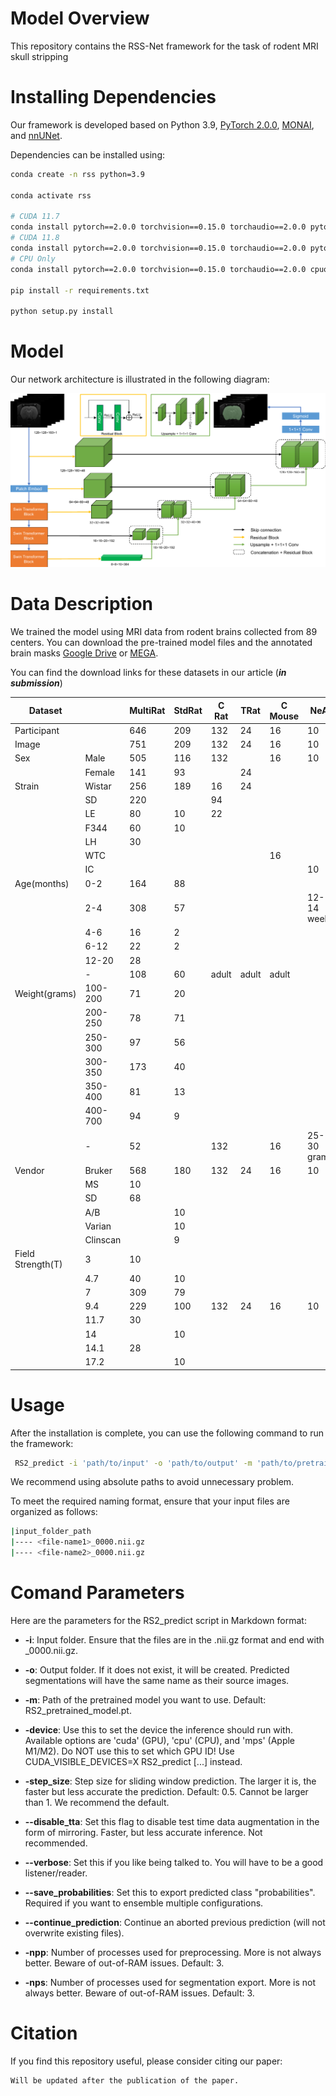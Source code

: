 # Model Overview

This repository contains the RSS-Net framework for the task of rodent MRI skull stripping

# Installing Dependencies

Our framework is developed based on Python 3.9, [PyTorch 2.0.0](https://pytorch.org/), [MONAI](https://monai.io/), and [nnUNet](https://github.com/MIC-DKFZ/nnUNet). 

Dependencies can be installed using:

``` bash
conda create -n rss python=3.9

conda activate rss

# CUDA 11.7
conda install pytorch==2.0.0 torchvision==0.15.0 torchaudio==2.0.0 pytorch-cuda=11.7 -c pytorch -c nvidia
# CUDA 11.8
conda install pytorch==2.0.0 torchvision==0.15.0 torchaudio==2.0.0 pytorch-cuda=11.8 -c pytorch -c nvidia
# CPU Only
conda install pytorch==2.0.0 torchvision==0.15.0 torchaudio==2.0.0 cpuonly -c pytorch

pip install -r requirements.txt

python setup.py install
```


# Model

Our network architecture is illustrated in the following diagram:

![Network Architecture](./assets/RSS2.png)


# Data Description

We trained the model using MRI data from rodent brains collected from 89 centers. You can download the pre-trained model files and the annotated brain masks [Google Drive](https://drive.google.com/drive/folders/1cTlFFGL9iTUoZOT5Rgqi2ZAyqyPlXYd-) or [MEGA](https://mega.nz/folder/q8tgWZbQ#QWvYSDmONS-KWxs5k5ax9Q).

You can find the download links for these datasets in our article (***in submission***)

| Dataset           |          | MultiRat | StdRat | C Rat | TRat  | C Mouse | NeAt        |
|-------------------|----------|----------|--------|-------|-------|---------|-------------|
| Participant       |          | 646      | 209    | 132   | 24    | 16      | 10          |
| Image             |          | 751      | 209    | 132   | 24    | 16      | 10          |
| Sex               | Male     | 505      | 116    | 132   |       | 16      | 10          |
|                   | Female   | 141      | 93     |       | 24    |         |             |
| Strain            | Wistar   | 256      | 189    | 16    | 24    |         |             |
|                   | SD       | 220      |        | 94    |       |         |             |
|                   | LE       | 80       | 10     | 22    |       |         |             |
|                   | F344     | 60       | 10     |       |       |         |             |
|                   | LH       | 30       |        |       |       |         |             |
|                   | WTC      |          |        |       |       | 16      |             |
|                   | IC       |          |        |       |       |         | 10          |
| Age(months)       | 0-2      | 164      | 88     |       |       |         |             |
|                   | 2-4      | 308      | 57     |       |       |         | 12-14 weeks |
|                   | 4-6      | 16       | 2      |       |       |         |             |
|                   | 6-12     | 22       | 2      |       |       |         |             |
|                   | 12-20    | 28       |        |       |       |         |             |
|                   | -        | 108      | 60     | adult | adult | adult   |             |
| Weight(grams)     | 100-200  | 71       | 20     |       |       |         |             |
|                   | 200-250  | 78       | 71     |       |       |         |             |
|                   | 250-300  | 97       | 56     |       |       |         |             |
|                   | 300-350  | 173      | 40     |       |       |         |             |
|                   | 350-400  | 81       | 13     |       |       |         |             |
|                   | 400-700  | 94       | 9      |       |       |         |             |
|                   | -        | 52       |        | 132   |       | 16      | 25-30 grams |
| Vendor            | Bruker   | 568      | 180    | 132   | 24    | 16      | 10          |
|                   | MS       | 10       |        |       |       |         |             |
|                   | SD       | 68       |        |       |       |         |             |
|                   | A/B      |          | 10     |       |       |         |             |
|                   | Varian   |          | 10     |       |       |         |             |
|                   | Clinscan |          | 9      |       |       |         |             |
| Field Strength(T) | 3        | 10       |        |       |       |         |             |
|                   | 4.7      | 40       | 10     |       |       |         |             |
|                   | 7        | 309      | 79     |       |       |         |             |
|                   | 9.4      | 229      | 100    | 132   | 24    | 16      | 10          |
|                   | 11.7     | 30       |        |       |       |         |             |
|                   | 14       |          | 10     |       |       |         |             |
|                   | 14.1     | 28       |        |       |       |         |             |
|                   | 17.2     |          | 10     |       |       |         |             |


# Usage

After the installation is complete, you can use the following command to run the framework:

```bash
 RS2_predict -i 'path/to/input' -o 'path/to/output' -m 'path/to/pretrained_model.pt'
```

We recommend using absolute paths to avoid unnecessary problem.

To meet the required naming format, ensure that your input files are organized as follows:
```bash
|input_folder_path
|---- <file-name1>_0000.nii.gz
|---- <file-name2>_0000.nii.gz
```

# Comand Parameters
Here are the parameters for the RS2_predict script in Markdown format:

- **-i**: Input folder. Ensure that the files are in the .nii.gz format and end with _0000.nii.gz.
  
- **-o**: Output folder. If it does not exist, it will be created. Predicted segmentations will have the same name as their source images.

- **-m**: Path of the pretrained model you want to use. Default: RS2_pretrained_model.pt.


- **-device**: Use this to set the device the inference should run with. Available options are 'cuda' (GPU), 'cpu' (CPU), and 'mps' (Apple M1/M2). Do NOT use this to set which GPU ID! Use CUDA_VISIBLE_DEVICES=X RS2_predict [...] instead.

- **-step_size**: Step size for sliding window prediction. The larger it is, the faster but less accurate the prediction. Default: 0.5. Cannot be larger than 1. We recommend the default.

- **--disable_tta**: Set this flag to disable test time data augmentation in the form of mirroring. Faster, but less accurate inference. Not recommended.

- **--verbose**: Set this if you like being talked to. You will have to be a good listener/reader.

- **--save_probabilities**: Set this to export predicted class "probabilities". Required if you want to ensemble multiple configurations.

- **--continue_prediction**: Continue an aborted previous prediction (will not overwrite existing files).

- **-npp**: Number of processes used for preprocessing. More is not always better. Beware of out-of-RAM issues. Default: 3.

- **-nps**: Number of processes used for segmentation export. More is not always better. Beware of out-of-RAM issues. Default: 3.


# Citation
If you find this repository useful, please consider citing our paper:

```
Will be updated after the publication of the paper.
```
